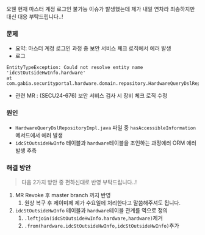오웬 현재 마스터 계정 로그인 불가능 이슈가 발생했는데 제가 내일 연차라 죄송하지만 대신 대응 부탁드립니다..!

### 문제
- 요약: 마스터 계정 로그인 과정 중 보안 서비스 체크 로직에서 에러 발생
- 로그
```
EntityTypeException: Could not resolve entity name 'idcStOutsideHwInfo.hardware'
at com.gabia.securityportal.hardware.domain.repository.HardwareQueryDslRepositoryImpl.hasAccessibleInformation(HardwareQueryDslRepositoryImpl.java:731)
```
- 관련 MR : (SECU24-676) 보안 서비스 검사 시 장비 체크 로직 수정
### 원인
- `HardwareQueryDslRepositoryImpl.java` 파일 중 `hasAccessibleInformation` 메서드에서 에러 발생
- `idcStOutsideHwInfo` 테이블과 `hardware`테이블을 조인하는 과정에러 ORM 에러 발생 추측
### 해결 방안
> 다음 2가지 방안 중 편하신대로 반영 부탁드립니다..!
1. MR Revoke 후 master branch 까지 반영
	1. 원상 복구 후 제이미께 제가 수요일에 처리한다고 말씀해주셔도 됩니다.
2. `idcStOutsideHwInfo` 테이블과 `hardware`테이블 관계를 역으로 정의
	1. `.leftjoin(idcStOutsideHwInfo.hardware,hardware)`제거
	2. `.from(hardware.idcStOutsideHwInfo,idcStOutsideHwInfo)`추가
